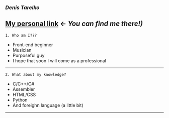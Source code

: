### *__Denis Tarelko__*
[My personal link](https://vk.com/tarelko_den) <- _You can find me there!)_
---
```
1. Who am I???
```
  - Front-end beginner
  - Musician
  - Purposeful guy
  - I hope that soon I will come as a professional
---
```
2. What about my knowledge?
```
  - C/C++/C#
  - Assembler
  - HTML/CSS
  - Python
  - And foreighn language (a little bit)
---
